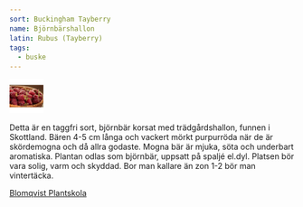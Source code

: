 ```yaml
---
sort: Buckingham Tayberry
name: Björnbärshallon
latin: Rubus (Tayberry)
tags:
  - buske
---
```


<img src="/img/rubus-tayberry-buckingham-tayberry.jpg" width="60" data-srcset="1x, 1.5x, 2x" alt="Björnbärshallon" data-attribution="https://www.blomqvistplantskola.com/index.php?route=product/product&product_id=5604">

Detta är en taggfri sort, björnbär korsat med  trädgårdshallon, funnen i Skottland. Bären 4-5 cm långa och vackert mörkt purpurröda när de är skördemogna och då allra godaste. Mogna bär är mjuka, söta och underbart aromatiska. Plantan odlas som björnbär, uppsatt på spaljé el.dyl. Platsen bör vara solig, varm och skyddad. Bor man kallare än zon 1-2 bör man vintertäcka.

[Blomqvist Plantskola](https://www.blomqvistplantskola.com/index.php?route=product/product&product_id=5604)
